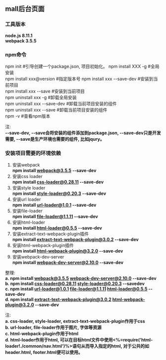 ## mall后台页面

### 工具版本
**node.js 8.11.1** <br/>
**webpack 3.5.5**
### npm命令
npm init                     #引导创建一个package.json, 项目初始化。
npm install XXX -g           #全局安装<br/>
npm install xxx@version      #指定版本号
npm install xxx --save-dev   #安装到当前项目<br/>
npm install xxx --save       #安装到当前项目<br/>
npm uninstall xxx -g         #卸载全局安装<br/>
npm uninstall xxx --save-dev #卸载当前项目安装的组件<br/>
npm uninstall xxx --save     #卸载当前项目安装的组件  <br/>
npm -v                       #查看npm版本<br/>

注:<br/>
**--save-dev, --save会将安装的组件添加到package.json, --save-dev只是开发需要, --save是生产环境也需要的组件, 比如jqury。**


### 安装项目需要的环境依赖
1. 安装webpack <br/>
**npm install webpack@3.5.5 --save-dev**
2. 安装css loader <br/>
**npm install css-loader@0.28.11 --save-dev**
3. 安装style loader <br/>
**npm install style-loader@0.20.3 --save-dev**
4. 安装url loader <br/>
**npm install url-loader@1.0.1 --save-dev**
5. 安装file-loader<br/>
**npm install file-loader@1.1.11 --save-dev**
6. 安装html-loader <br/>
**npm install html-loader@0.5.5 --save-dev**
6. 安装extract-text-webpack-plugin插件 <br/>
**npm install extract-text-webpack-plugin@3.0.2 --save-dev**
7. 安装html-webpack-plugin插件  <br/>
**npm install html-webpack-plugin@3.2.0 --save-dev**
8. 安装webpack-dev-server  <br/>
**npm install webpack-dev-server@2.10.0 --save-dev**

整理:<br/>
**a. npm install webpack@3.5.5 webpack-dev-server@2.10.0 --save-dev** <br/>
**b. npm install css-loader@0.28.11 style-loader@0.20.3 --savedev** <br/> 
**c. npm install url-loader@1.0.1 file-loader@1.1.11 html-loader@0.5.5 --save-dev**  <br/>
**d. npm install extract-text-webpack-plugin@3.0.2 html-webpack-plugin@3.2.0 --save-dev** <br/>

注:<br/>
**a. css-loader, style-loader, extract-text-webpack-plugin作用于css**<br/>
**b. url-loader, file-loader作用于图片, 字体等资源**<br/>
**c. html-webpack-plugin作用于html** <br/>
**d. html-loader作用于html, 可以在目标html文件中使用<%=require('html-loader!./common/nav.html')%>语句从而导入指定的html, 对于公共的如header.html, footer.html便可以使用。**
